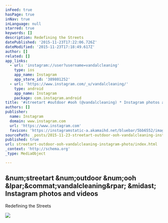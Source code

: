 ```yaml
---
inFeed: true
hasPage: true
inNav: true
inLanguage: null
starred: true
keywords: []
description: Redefining the Streets
datePublished: '2015-11-23T17:22:06.726Z'
dateModified: '2015-11-23T17:18:49.617Z'
author: []
related: []
app_links:
  - url: 'instagram://user?username=vandalcleaning'
    type: ios
    app_name: Instagram
    app_store_id: '389801252'
  - url: 'https://www.instagram.com/_u/vandalcleaning/'
    type: android
    app_name: Instagram
    package: com.instagram.android
title: '#streetart #outdoor #ooh (@vandalcleaning) * Instagram photos and videos'
authors: []
publisher:
  name: Instagram
  domain: www.instagram.com
  url: 'https://www.instagram.com'
  favicon: 'https://instagramstatic-a.akamaihd.net/bluebar/5bb6552/images/ico/favicon.ico'
sourcePath: _posts/2015-11-23-streetart-outdoor-ooh-vandalcleaning-instagram-photo.md
published: true
url: streetart-outdoor-ooh-vandalcleaning-instagram-photo/index.html
_context: 'http://schema.org'
_type: MediaObject

---
```

<article style=""><h1>&amp;num;streetart &amp;num;outdoor &amp;num;ooh &amp;lpar;&amp;commat;vandalcleaning&amp;rpar; &amp;midast; Instagram photos and videos</h1><p>Redefining the Streets</p><img src="https://scontent.cdninstagram.com/hphotos-xta1/t51.2885-19/s150x150/12120228_1484952631808698_739914040_a.jpg" /></article>